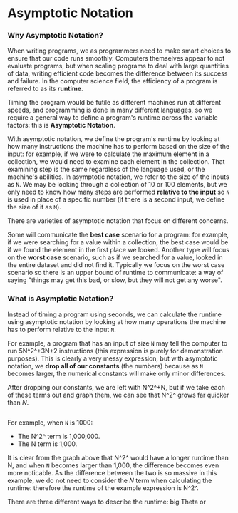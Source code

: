 # Asymptotic Notation

### Why Asymptotic Notation?

When writing programs, we as programmers need to make smart choices to ensure that our code runs smoothly. Computers themselves appear to not evaluate programs, but when scaling programs to deal with large quantities of data, writing efficient code becomes the difference between its success and failure. In the computer science field, the efficiency of a program is referred to as its **runtime**.

Timing the program would be futile as different machines run at different speeds, and programming is done in many different languages, so we require a general way to define a program's runtime across the variable factors: this is **Asymptotic Notation**.

With asymptotic notation, we define the program's runtime by looking at how many instructions the machine has to perform based on the size of the input: for example, if we were to calculate the maximum element in a collection, we would need to examine each element in the collection. That examining step is the same regardless of the language used, or the machine's abilities. In asymptotic notation, we refer to the size of the inputs as `N`. We may be looking through a collection of 10 or 100 elements, but we only need to know how many steps are performed **relative to the input** so `N` is used in place of a specific number (if there is a second input, we define the size of it as `M`).

There are varieties of asymptotic notation that focus on different concerns.

Some will communicate the **best case** scenario for a program: for example, if we were searching for a value within a collection, the best case would be if we found the element in the first place we looked. Another type will focus on the **worst case** scenario, such as if we searched for a value, looked in the entire dataset and did not find it. Typically we focus on the worst case scenario so there is an upper bound of runtime to communicate: a way of saying "things may get this bad, or slow, but they will not get any worse".

### What is Asymptotic Notation?

Instead of timing a program using seconds, we can calculate the runtime using asymptotic notation by looking at how many operations the machine has to perform relative to the input `N`.

For example, a program that has an input of size `N` may tell the computer to run 5N^2^+3N+2 instructions (this expression is purely for demonstration purposes). This is clearly a very messy expression, but with asymptotic notation, we **drop all of our constants** (the numbers) because as `N` becomes larger, the numerical constants will make only minor differences.

 After dropping our constants, we are left with N^2^+N, but if we take each of these terms out and graph them, we can see that N^2^ grows far quicker than $N$.

<img title="" alt="" src="https://content.codecademy.com/programs/cs-path/asymptotic%20notation/conceptual/runtimes%20compare.png">

For example, when `N` is 1000:

* The N^2^ term is 1,000,000.
* The N term is 1,000.

It is clear from the graph above that N^2^ would have a longer runtime than N, and when `N` becomes larger than 1,000, the difference becomes even more noticable. As the difference between the two is so massive in this example, we do not need to consider the $N$ term when calculating the runtime: therefore the runtime of the example expression is N^2^.

There are three different ways to describe the runtime: big Theta or 